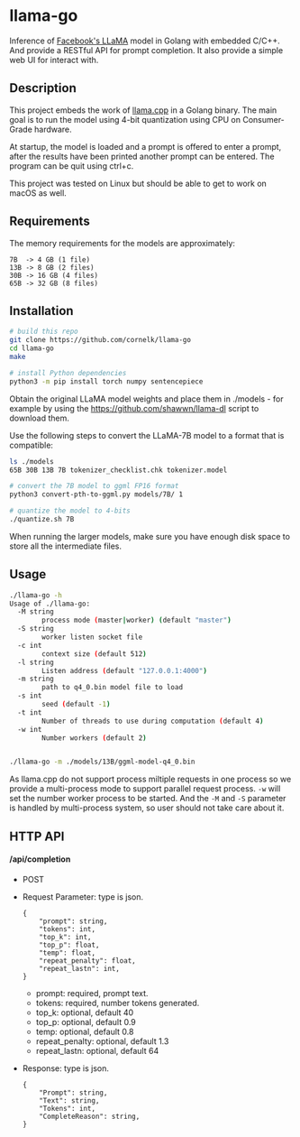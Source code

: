 # llama-go

Inference of [Facebook's LLaMA](https://github.com/facebookresearch/llama) model in Golang with embedded C/C++. And provide a RESTful API for prompt completion. It also provide a simple web UI for interact with.

## Description

This project embeds the work of [llama.cpp](https://github.com/ggerganov/llama.cpp) in a Golang binary.
The main goal is to run the model using 4-bit quantization using CPU on Consumer-Grade hardware.

At startup, the model is loaded and a prompt is offered to enter a prompt,
after the results have been printed another prompt can be entered.
The program can be quit using ctrl+c.

This project was tested on Linux but should be able to get to work on macOS as well.

## Requirements

The memory requirements for the models are approximately:

```
7B  -> 4 GB (1 file)
13B -> 8 GB (2 files)
30B -> 16 GB (4 files)
65B -> 32 GB (8 files)
```

## Installation

```bash
# build this repo
git clone https://github.com/cornelk/llama-go
cd llama-go
make

# install Python dependencies
python3 -m pip install torch numpy sentencepiece
```

Obtain the original LLaMA model weights and place them in ./models - 
for example by using the https://github.com/shawwn/llama-dl script to download them.

Use the following steps to convert the LLaMA-7B model to a format that is compatible:

```bash
ls ./models
65B 30B 13B 7B tokenizer_checklist.chk tokenizer.model

# convert the 7B model to ggml FP16 format
python3 convert-pth-to-ggml.py models/7B/ 1

# quantize the model to 4-bits
./quantize.sh 7B
```

When running the larger models, make sure you have enough disk space to store all the intermediate files.

## Usage

```bash
./llama-go -h
Usage of ./llama-go:
  -M string
    	process mode (master|worker) (default "master")
  -S string
    	worker listen socket file
  -c int
    	context size (default 512)
  -l string
    	Listen address (default "127.0.0.1:4000")
  -m string
    	path to q4_0.bin model file to load
  -s int
    	seed (default -1)
  -t int
    	Number of threads to use during computation (default 4)
  -w int
    	Number workers (default 2)


./llama-go -m ./models/13B/ggml-model-q4_0.bin
```

As llama.cpp do not support process miltiple requests in one process so we provide a multi-process mode to support parallel request process. `-w` will set the number worker process to be started. And the `-M` and `-S` parameter is handled by multi-process system, so user should not take care about it.

## HTTP API
#### /api/completion
* POST
* Request Parameter: type is json.

	```
	{
		"prompt": string,
		"tokens": int,
		"top_k": int,
		"top_p": float,
		"temp": float,
		"repeat_penalty": float,
		"repeat_lastn": int,
	}
	```

	* prompt: required, prompt text.
	* tokens: required, number tokens generated.
	* top\_k: optional, default 40
	* top\_p: optional, default 0.9
	* temp: optional, default 0.8
	* repeat\_penalty: optional, default 1.3
	* repeat\_lastn: optional, default 64

* Response: type is json.

	```
	{
		"Prompt": string,
		"Text": string,
		"Tokens": int,
		"CompleteReason": string,
	}
	```
